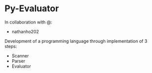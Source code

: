 # Py-Evaluator
In collaboration with @:
- nathanho202

Development of a programming language through implementation of 3 steps:
- Scanner
- Parser
- Evaluator
